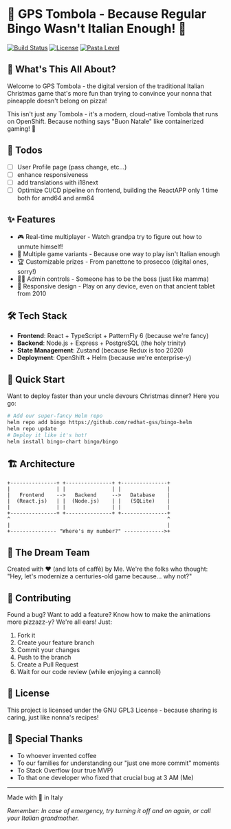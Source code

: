 # 🎲 GPS Tombola - Because Regular Bingo Wasn't Italian Enough! 🎄

[![Build Status](https://img.shields.io/badge/build-passing_🫡-brightgreen)]()
[![License](https://img.shields.io/badge/license-GNU_GPL3-blue)]()
[![Pasta Level](https://img.shields.io/badge/pasta%20level-al%20dente_🍝-orange)]()

## 🎯 What's This All About?

Welcome to GPS Tombola - the digital version of the traditional Italian Christmas game that's more fun than trying to convince your nonna that pineapple doesn't belong on pizza! 

This isn't just any Tombola - it's a modern, cloud-native Tombola that runs on OpenShift. Because nothing says "Buon Natale" like containerized gaming! 🎅

## 🚧 Todos

- [ ] User Profile page (pass change, etc...)
- [ ] enhance responsiveness
- [ ] add translations with i18next
- [ ] Optimize CI/CD pipeline on frontend, building the ReactAPP only 1 time both for amd64 and arm64

## ✨ Features

- 🎮 Real-time multiplayer - Watch grandpa try to figure out how to unmute himself!
- 🎁 Multiple game variants - Because one way to play isn't Italian enough
- 🏆 Customizable prizes - From panettone to prosecco (digital ones, sorry!)
- 👮‍♂️ Admin controls - Someone has to be the boss (just like mamma)
- 📱 Responsive design - Play on any device, even on that ancient tablet from 2010

## 🛠 Tech Stack

- **Frontend**: React + TypeScript + PatternFly 6 (because we're fancy)
- **Backend**: Node.js + Express + PostgreSQL (the holy trinity)
- **State Management**: Zustand (because Redux is too 2020)
- **Deployment**: OpenShift + Helm (because we're enterprise-y)

## 🚀 Quick Start

Want to deploy faster than your uncle devours Christmas dinner? Here you go:

```bash
# Add our super-fancy Helm repo
helm repo add bingo https://github.com/redhat-gss/bingo-helm
helm repo update
# Deploy it like it's hot!
helm install bingo-chart bingo/bingo
```
## 🏗 Architecture

```ascii
+---------------+ +---------------+ +---------------+
|               | |               | |               |
|   Frontend    -->   Backend     -->   Database    |
|  (React.js)   | |  (Node.js)    | |   (SQLite)    |
|               | |               | |               |
+---------------+ +---------------+ +---------------+
^                                                   ^
|                                                   |
+--------------- "Where's my number?" ------------->+
```

## 👥 The Dream Team

Created with ❤️ (and lots of caffè) by Me. We're the folks who thought: "Hey, let's modernize a centuries-old game because... why not?"

## 🤝 Contributing

Found a bug? Want to add a feature? Know how to make the animations more pizzazz-y? We're all ears! Just:

1. Fork it
2. Create your feature branch
3. Commit your changes
4. Push to the branch
5. Create a Pull Request
6. Wait for our code review (while enjoying a cannoli)

## 📜 License

This project is licensed under the GNU GPL3 License - because sharing is caring, just like nonna's recipes!

## 🙏 Special Thanks

- To whoever invented coffee
- To our families for understanding our "just one more commit" moments
- To Stack Overflow (our true MVP)
- To that one developer who fixed that crucial bug at 3 AM (Me)

---

Made with 🍕 in Italy

*Remember: In case of emergency, try turning it off and on again, or call your Italian grandmother.*
